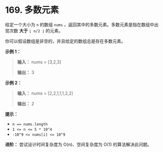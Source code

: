 # 169. 多数元素

给定一个大小为 `n` 的数组 `nums` ，返回其中的多数元素。多数元素是指在数组中出现次数 **大于**  `⌊ n/2 ⌋` 的元素。

你可以假设数组是非空的，并且给定的数组总是存在多数元素。

**示例 1：**

> **输入：** nums = \[3,2,3]
>
> **输出：** 3

**示例 2：**

> **输入：** nums = \[2,2,1,1,1,2,2]
>
> **输出：** 2

**提示：**

*   `n == nums.length`
*   `1 <= n <= 5 * 10^4`
*   `-10^9 <= nums[i] <= 10^9`

**进阶：** 尝试设计时间复杂度为 O\(n\)、空间复杂度为 O\(1\) 的算法解决此问题。
